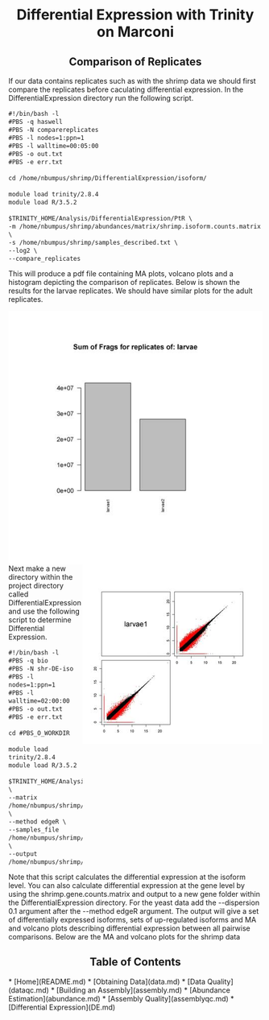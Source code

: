 <h1 align="center">Differential Expression with Trinity on Marconi<a id="top"></a></h1>

<h2 align="center">Comparison of Replicates</h2>

<p>If our data contains replicates such as with the shrimp data we should first compare the replicates before caculating differential expression.  In the DifferentialExpression directory run the following script.</p>

```
#!/bin/bash -l
#PBS -q haswell
#PBS -N comparereplicates
#PBS -l nodes=1:ppn=1
#PBS -l walltime=00:05:00
#PBS -o out.txt
#PBS -e err.txt

cd /home/nbumpus/shrimp/DifferentialExpression/isoform/

module load trinity/2.8.4
module load R/3.5.2

$TRINITY_HOME/Analysis/DifferentialExpression/PtR \
-m /home/nbumpus/shrimp/abundances/matrix/shrimp.isoform.counts.matrix \
-s /home/nbumpus/shrimp/samples_described.txt \
--log2 \
--compare_replicates
```
<p>This will produce a pdf file containing MA plots, volcano plots and a histogram depicting the comparison of replicates.  Below is shown the results for the larvae replicates.  We should have similar plots for the adult replicates.</p>

<p>
  <img align="left" src="larvae_counts25.jpg" alt="larvae counts">
  <img align="right" src="log2_read_cnt17.jpg" alt="log2 read counts">
</p>





```
larvae  larvae1
larvae  larvae2
adult   adult3
adult   adult4
```

<p>Next make a new directory within the project directory called DifferentialExpression and use the following script to determine Differential Expression.</p>

```
#!/bin/bash -l
#PBS -q bio
#PBS -N shr-DE-iso
#PBS -l nodes=1:ppn=1
#PBS -l walltime=02:00:00
#PBS -o out.txt
#PBS -e err.txt

cd #PBS_O_WORKDIR

module load trinity/2.8.4
module load R/3.5.2

$TRINITY_HOME/Analysis/DifferentialExpression/run_DE_analysis.pl \
--matrix /home/nbumpus/shrimp/abundances/matrix/shrimp.isoform.counts.matrix \
--method edgeR \
--samples_file /home/nbumpus/shrimp/samples_described.txt \
--output /home/nbumpus/shrimp/DifferentialExpression/isoform/
```
<p>Note that this script calculates the differential expression at the isoform level.  You can also calculate differential expression at the gene level by using the shrimp.gene.counts.matrix and output to a new gene folder within the DifferentialExpression directory.  For the yeast data add the --dispersion 0.1 argument after the --method edgeR argument.  The output will give a set of differentially expressed isoforms, sets of up-regulated isoforms and MA and volcano plots describing differential expression between all pairwise comparisons.  Below are the MA and volcano plots for the shrimp data</p>


<h2 align="center">Table of Contents<a id="contents"></a></h2>
* [Home](README.md)
* [Obtaining Data](data.md)
* [Data Quality](dataqc.md)
* [Building an Assembly](assembly.md)
* [Abundance Estimation](abundance.md)
* [Assembly Quality](assemblyqc.md)
* [Differential Expression](DE.md)
